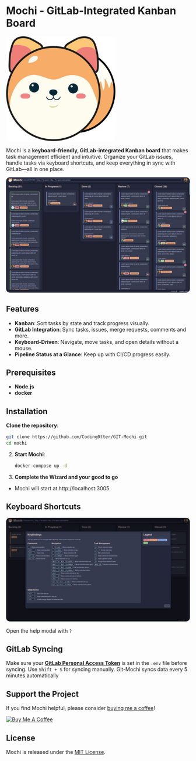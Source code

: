 # Mochi - GitLab-Integrated Kanban Board

<img src="./logo.svg" alt="Mochi Logo" width="300" style="border-radius:10px;">

Mochi is a **keyboard-friendly, GitLab-integrated Kanban board** that makes task management efficient and intuitive. Organize your GitLab issues, handle tasks via keyboard shortcuts, and keep everything in sync with GitLab—all in one place.

<img src="./docs/dashboard.png" alt="Mochi Dashboard" width="1000" style="border-radius:10px;">

## Features

- **Kanban**: Sort tasks by state and track progress visually.
- **GitLab Integration**: Sync tasks, issues, merge requests, comments and more.
- **Keyboard-Driven**: Navigate, move tasks, and open details without a mouse.
- **Pipeline Status at a Glance**: Keep up with CI/CD progress easily.

## Prerequisites

- **Node.js**
- **docker**

## Installation

**Clone the repository**:

```bash
git clone https://github.com/Coding0tter/GIT-Mochi.git
cd mochi
```

2. **Start Mochi**:

   ```bash
   docker-compose up -d
   ```

3. **Complete the Wizard and your good to go**

- Mochi will start at http://localhost:3005

## Keyboard Shortcuts

<img src="./docs/help.png" alt="Mochi Help" width="1000" style="border-radius:10px;">

Open the help modal with `?`

## GitLab Syncing

Make sure your **[GitLab Personal Access Token](https://docs.github.com/en/authentication/keeping-your-account-and-data-secure/managing-your-personal-access-tokens)** is set in the `.env` file before syncing. Use `Shift + S` for syncing manually. Git-Mochi syncs data every 5 minutes automatically

## Support the Project

If you find Mochi helpful, please consider [buying me a coffee](https://www.buymeacoffee.com/maxikriegl)!

[<img src="https://cdn.buymeacoffee.com/buttons/v2/default-yellow.png" alt="Buy Me A Coffee" width="217" height="60">](https://www.buymeacoffee.com/maxikriegl)

## License

Mochi is released under the [MIT License](https://github.com/Coding0tter/GIT-Mochi/blob/main/LICENSE.md).
